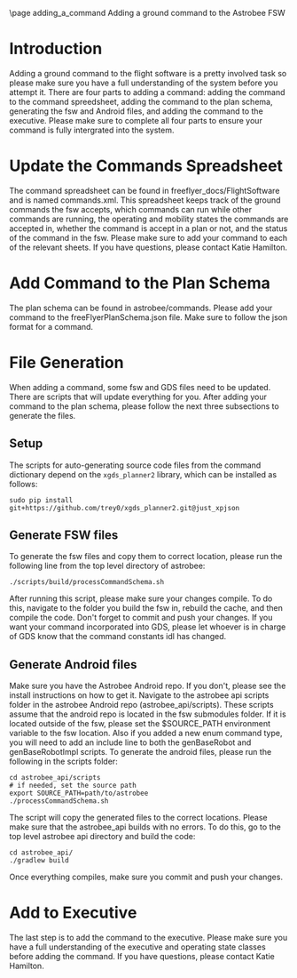 \page adding_a_command Adding a ground command to the Astrobee FSW

# Introduction

Adding a ground command to the flight software is a pretty involved task so
please make sure you have a full understanding of the system before you attempt
it. There are four parts to adding a command: adding the command to the command
spreedsheet, adding the command to the plan schema, generating the fsw and
Android files, and adding the command to the executive. Please make sure to
complete all four parts to ensure your command is fully intergrated into the
system.

# Update the Commands Spreadsheet

The command spreadsheet can be found in freeflyer_docs/FlightSoftware and is
named commands.xml. This spreadsheet keeps track of the ground commands the fsw
accepts, which commands can run while other commands are running, the operating
and mobility states the commands are accepted in, whether the command is accept
in a plan or not, and the status of the command in the fsw. Please make sure to
add your command to each of the relevant sheets. If you have questions, please
contact Katie Hamilton.

# Add Command to the Plan Schema

The plan schema can be found in astrobee/commands. Please add your command to
the freeFlyerPlanSchema.json file. Make sure to follow the json format for a
command.

# File Generation

When adding a command, some fsw and GDS files need to be updated. There are
scripts that will update everything for you. After adding your command to the
plan schema, please follow the next three subsections to generate the files.

## Setup

The scripts for auto-generating source code files from the command dictionary
depend on the `xgds_planner2` library, which can be installed as follows:

    sudo pip install git+https://github.com/trey0/xgds_planner2.git@just_xpjson

## Generate FSW files

To generate the fsw files and copy them to correct location, please run the
following line from the top level directory of astrobee:

    ./scripts/build/processCommandSchema.sh

After running this script, please make sure your changes compile. To do this,
navigate to the folder you build the fsw in, rebuild the cache, and then compile
the code. Don't forget to commit and push your changes. If you want your command
incorporated into GDS, please let whoever is in charge of GDS know that the
command constants idl has changed.

## Generate Android files

Make sure you have the Astrobee Android repo. If you don't, please see the
install instructions on how to get it. Navigate to the astrobee api scripts
folder in the astrobee Android repo (astrobee_api/scripts). These scripts assume
that the android repo is located in the fsw submodules folder. If it is located
outside of the fsw, please set the $SOURCE_PATH environment variable to the fsw
location. Also if you added a new enum command type, you will need to add an
include line to both the genBaseRobot and genBaseRobotImpl scripts. To generate
the android files, please run the following in the scripts folder:

    cd astrobee_api/scripts
    # if needed, set the source path
    export SOURCE_PATH=path/to/astrobee
    ./processCommandSchema.sh

The script will copy the generated files to the correct locations. Please make
sure that the astrobee_api builds with no errors. To do this, go to the top
level astrobee api directory and build the code:

    cd astrobee_api/
    ./gradlew build

Once everything compiles, make sure you commit and push your changes.


# Add to Executive

The last step is to add the command to the executive. Please make sure you have 
a full understanding of the executive and operating state classes before adding
the command. If you have questions, please contact Katie Hamilton.
